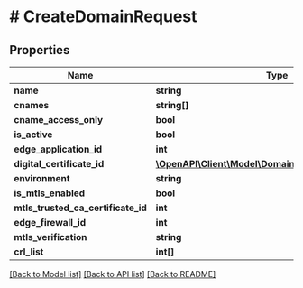 # # CreateDomainRequest

## Properties

Name | Type | Description | Notes
------------ | ------------- | ------------- | -------------
**name** | **string** |  |
**cnames** | **string[]** |  |
**cname_access_only** | **bool** |  | [optional]
**is_active** | **bool** |  | [optional]
**edge_application_id** | **int** |  |
**digital_certificate_id** | [**\OpenAPI\Client\Model\DomainDataDigitalCertificateId**](DomainDataDigitalCertificateId.md) |  | [optional]
**environment** | **string** |  | [optional]
**is_mtls_enabled** | **bool** |  | [optional]
**mtls_trusted_ca_certificate_id** | **int** |  | [optional]
**edge_firewall_id** | **int** |  | [optional]
**mtls_verification** | **string** |  | [optional]
**crl_list** | **int[]** |  | [optional]

[[Back to Model list]](../../README.md#models) [[Back to API list]](../../README.md#endpoints) [[Back to README]](../../README.md)
